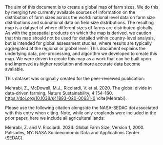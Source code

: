 The aim of this document is to create a global map of farm sizes. We do this by merging two currently available sources of information on the distribution of farm sizes across the world: national level data on farm size distributions and subnational data on field size distributions. The resulting map is a dataset of where different sizes of farms are distributed globally. As with the geospatial products on which the map is derived, we caution that this map should not be used for detailed within country-level analysis, but is intended for global assessment studies, where results are typically aggregated at the regional or global level. This document explains the underlying data, pre-processing, and algorithm we developed to create this map. We were driven to create this map as a work that can be built upon and improved as higher resolution and more accurate data become available.


This dataset was originally created for the peer-reviewed publication: 

Mehrabi, Z., McDowell, M.J., Ricciardi, V. et al. 2020. The global divide in data-driven farming. Nature Sustainability, 4:154–160. https://doi.org/10.1038/s41893-020-00631-0 \cite{Mehrabi}.

Please use the following citation alongside the NASA-SEDAC doi associated with this entry when citing. Note, while only croplands were included in the prior paper, here we include all agricultural lands:

Mehrabi, Z. and V. Ricciardi. 2024. Global Farm Size, Version 1, 2000. Palisades, NY: NASA Socioeconomic Data and Applications Center (SEDAC). 

